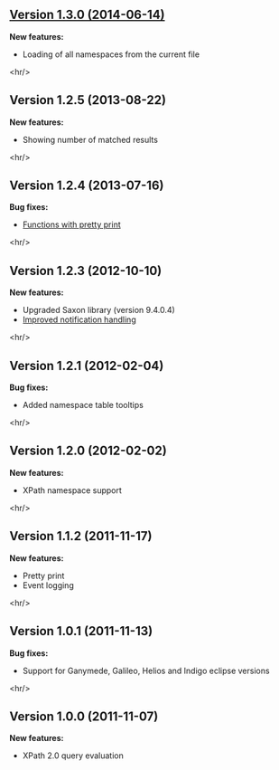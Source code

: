 ## [Version 1.3.0 (2014-06-14)](https://drive.google.com/file/d/0Bys-jZJ_s5HsS25RQ19QNGFlaEU/edit?usp=sharing) ##
**New features:**
  * Loading of all namespaces from the current file



&lt;hr/&gt;



## Version 1.2.5 (2013-08-22) ##
**New features:**
  * Showing number of matched results



&lt;hr/&gt;



## Version 1.2.4 (2013-07-16) ##
**Bug fixes:**
  * [Functions with pretty print](https://code.google.com/p/eclipse-xpath-evaluation-plugin/issues/detail?id=5)



&lt;hr/&gt;



## Version 1.2.3 (2012-10-10) ##
**New features:**
  * Upgraded Saxon library (version 9.4.0.4)
  * [Improved notification handling](http://code.google.com/p/eclipse-xpath-evaluation-plugin/source/detail?r=85)



&lt;hr/&gt;



## Version 1.2.1 (2012-02-04) ##
**Bug fixes:**
  * Added namespace table tooltips



&lt;hr/&gt;



## Version 1.2.0 (2012-02-02) ##
**New features:**
  * XPath namespace support



&lt;hr/&gt;



## Version 1.1.2 (2011-11-17) ##
**New features:**
  * Pretty print
  * Event logging



&lt;hr/&gt;



## Version 1.0.1 (2011-11-13) ##
**Bug fixes:**
  * Support for Ganymede, Galileo, Helios and Indigo eclipse versions



&lt;hr/&gt;



## Version 1.0.0 (2011-11-07) ##
**New features:**
  * XPath 2.0 query evaluation